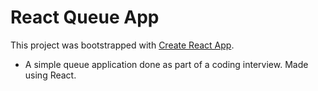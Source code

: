 # React Queue App

This project was bootstrapped with [Create React App](https://github.com/facebook/create-react-app).

-  A simple queue application done as part of a coding interview. Made using React.

